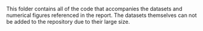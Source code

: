 This folder contains all of the code that accompanies the datasets and numerical figures referenced in the report. The datasets themselves can not be added to the repository due to their large size.
